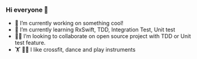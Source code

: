### Hi everyone 👋

- 🔭 I’m currently working on something cool!
- 🌱 I’m currently learning RxSwift, TDD, Integration Test, Unit test
- 👯‍♂️ I’m looking to collaborate on open source project with TDD or Unit test feature.
- 🏋 🕺🏻 I like crossfit, dance and play instruments
